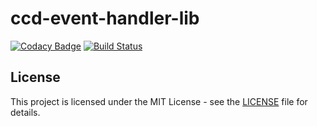 # ccd-event-handler-lib

[![Codacy Badge](https://api.codacy.com/project/badge/Grade/3397c7f529e14e1d900efbec85644811)](https://app.codacy.com/app/HMCTS/ccd-event-handler-lib?utm_source=github.com&utm_medium=referral&utm_content=hmcts/ccd-event-handler-lib&utm_campaign=Badge_Grade_Dashboard)
[![Build Status](https://travis-ci.org/hmcts/ccd-event-handler-lib.svg?branch=master)](https://travis-ci.org/hmcts/ccd-event-handler-lib)

## License
This project is licensed under the MIT License - see the [LICENSE](LICENSE) file for details.
